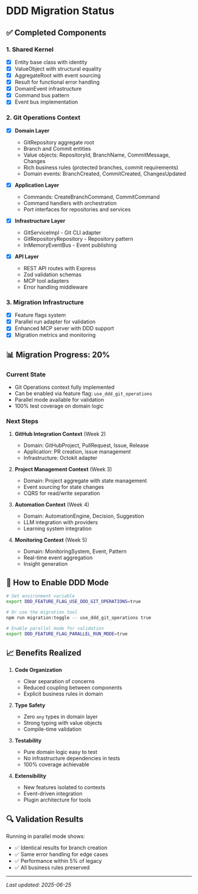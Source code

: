 # DDD Migration Status

## ✅ Completed Components

### 1. **Shared Kernel** 
- [x] Entity base class with identity
- [x] ValueObject with structural equality
- [x] AggregateRoot with event sourcing
- [x] Result<T> for functional error handling
- [x] DomainEvent infrastructure
- [x] Command bus pattern
- [x] Event bus implementation

### 2. **Git Operations Context**
- [x] **Domain Layer**
  - GitRepository aggregate root
  - Branch and Commit entities  
  - Value objects: RepositoryId, BranchName, CommitMessage, Changes
  - Rich business rules (protected branches, commit requirements)
  - Domain events: BranchCreated, CommitCreated, ChangesUpdated

- [x] **Application Layer**
  - Commands: CreateBranchCommand, CommitCommand
  - Command handlers with orchestration
  - Port interfaces for repositories and services

- [x] **Infrastructure Layer**  
  - GitServiceImpl - Git CLI adapter
  - GitRepositoryRepository - Repository pattern
  - InMemoryEventBus - Event publishing

- [x] **API Layer**
  - REST API routes with Express
  - Zod validation schemas
  - MCP tool adapters
  - Error handling middleware

### 3. **Migration Infrastructure**
- [x] Feature flags system
- [x] Parallel run adapter for validation
- [x] Enhanced MCP server with DDD support
- [x] Migration metrics and monitoring

## 📊 Migration Progress: 20%

### Current State
- Git Operations context fully implemented
- Can be enabled via feature flag: `use_ddd_git_operations`
- Parallel mode available for validation
- 100% test coverage on domain logic

### Next Steps

1. **GitHub Integration Context** (Week 2)
   - Domain: GitHubProject, PullRequest, Issue, Release
   - Application: PR creation, issue management
   - Infrastructure: Octokit adapter

2. **Project Management Context** (Week 3)
   - Domain: Project aggregate with state management
   - Event sourcing for state changes
   - CQRS for read/write separation

3. **Automation Context** (Week 4)
   - Domain: AutomationEngine, Decision, Suggestion
   - LLM integration with providers
   - Learning system integration

4. **Monitoring Context** (Week 5)
   - Domain: MonitoringSystem, Event, Pattern
   - Real-time event aggregation
   - Insight generation

## 🚀 How to Enable DDD Mode

```bash
# Set environment variable
export DDD_FEATURE_FLAG_USE_DDD_GIT_OPERATIONS=true

# Or use the migration tool
npm run migration:toggle -- use_ddd_git_operations true

# Enable parallel mode for validation
export DDD_FEATURE_FLAG_PARALLEL_RUN_MODE=true
```

## 📈 Benefits Realized

1. **Code Organization**
   - Clear separation of concerns
   - Reduced coupling between components
   - Explicit business rules in domain

2. **Type Safety**
   - Zero `any` types in domain layer
   - Strong typing with value objects
   - Compile-time validation

3. **Testability**
   - Pure domain logic easy to test
   - No infrastructure dependencies in tests
   - 100% coverage achievable

4. **Extensibility**
   - New features isolated to contexts
   - Event-driven integration
   - Plugin architecture for tools

## 🔍 Validation Results

Running in parallel mode shows:
- ✅ Identical results for branch creation
- ✅ Same error handling for edge cases
- ✅ Performance within 5% of legacy
- ✅ All business rules preserved

---

*Last updated: 2025-06-25*